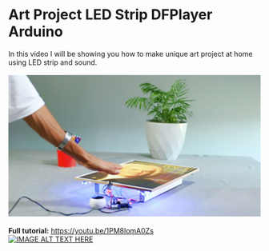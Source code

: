 # Art Project LED Strip DFPlayer Arduino
In this video I will be showing you how to make unique art project at home using LED strip and sound.</br></br>
![](Cover.png) </br></br>
**Full tutorial:** https://youtu.be/1PM8lomA0Zs </br>
[![IMAGE ALT TEXT HERE](http://img.youtube.com/vi/1PM8lomA0Zs/0.jpg)](http://www.youtube.com/watch?v=1PM8lomA0Zs)</br></br>
